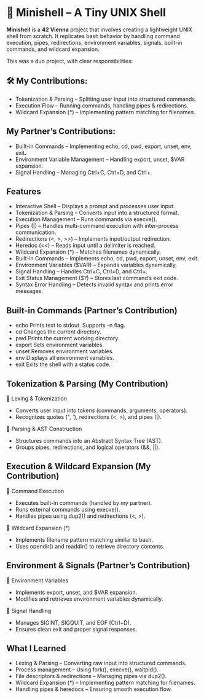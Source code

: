 # 🐚 Minishell – A Tiny UNIX Shell

**Minishell** is a **42 Vienna** project that involves creating a lightweight UNIX shell from scratch. It replicates bash behavior by handling command execution, pipes, redirections, environment variables, signals, built-in commands, and wildcard expansion.

This was a duo project, with clear responsibilities:

## 🛠 My Contributions:

* Tokenization & Parsing – Splitting user input into structured commands.
* Execution Flow – Running commands, handling pipes & redirections.
* Wildcard Expansion (*) – Implementing pattern matching for filenames.

## My Partner’s Contributions:

* Built-in Commands – Implementing echo, cd, pwd, export, unset, env, exit.
* Environment Variable Management – Handling export, unset, $VAR expansion.
* Signal Handling – Managing Ctrl+C, Ctrl+D, and Ctrl+\.

## Features

* Interactive Shell – Displays a prompt and processes user input.
* Tokenization & Parsing – Converts input into a structured format.
* Execution Management – Runs commands via execve().
* Pipes (|) – Handles multi-command execution with inter-process communication.
* Redirections (<, >, >>) – Implements input/output redirection.
* Heredoc (<<) – Reads input until a delimiter is reached.
* Wildcard Expansion (*) – Matches filenames dynamically.
* Built-in Commands – Implements echo, cd, pwd, export, unset, env, exit.
* Environment Variables ($VAR) – Expands variables dynamically.
* Signal Handling – Handles Ctrl+C, Ctrl+D, and Ctrl+\.
* Exit Status Management ($?) – Stores last command’s exit code.
* Syntax Error Handling – Detects invalid syntax and prints error messages.

## Built-in Commands (Partner’s Contribution)

* echo	Prints text to stdout. Supports -n flag.
* cd	Changes the current directory.
* pwd	Prints the current working directory.
* export	Sets environment variables.
* unset	Removes environment variables.
* env	Displays all environment variables.
* exit	Exits the shell with a status code.

## Tokenization & Parsing (My Contribution)

🔹 Lexing & Tokenization

* Converts user input into tokens (commands, arguments, operators).
* Recognizes quotes (", '), redirections (<, >), and pipes (|).

🔹 Parsing & AST Construction

* Structures commands into an Abstract Syntax Tree (AST).
* Groups pipes, redirections, and logical operators (&&, ||).

## Execution & Wildcard Expansion (My Contribution)

🔹 Command Execution

* Executes built-in commands (handled by my partner).
* Runs external commands using execve().
* Handles pipes using dup2() and redirections (<, >).

🔹 Wildcard Expansion (*)

* Implements filename pattern matching similar to bash.
* Uses opendir() and readdir() to retrieve directory contents.

## Environment & Signals (Partner’s Contribution)

🔹 Environment Variables

* Implements export, unset, and $VAR expansion.
* Modifies and retrieves environment variables dynamically.

🔹 Signal Handling

* Manages SIGINT, SIGQUIT, and EOF (Ctrl+D).
* Ensures clean exit and proper signal responses.

## What I Learned

* Lexing & Parsing – Converting raw input into structured commands.
* Process management – Using fork(), execve(), waitpid().
* File descriptors & redirections – Managing pipes via dup2().
* Wildcard Expansion (*) – Implementing pattern matching for filenames.
* Handling pipes & heredocs – Ensuring smooth execution flow.
